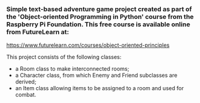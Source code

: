 ### Simple text-based adventure game project created as part of the 'Object-oriented Programming in Python' course from the Raspberry Pi Foundation. This free course is available online from FutureLearn at:
https://www.futurelearn.com/courses/object-oriented-principles

This project consists of the following classes:
* a Room class to make interconnected rooms;
* a Character class, from which Enemy and Friend subclasses are derived;
* an Item class allowing items to be assigned to a room and used for combat.
